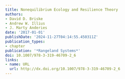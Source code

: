 ```yaml
---
title: Nonequilibrium Ecology and Resilience Theory
authors:
- David D. Briske
- Andrew W. Illius
- J. Marty Anderies
date: '2017-01-01'
publishDate: '2024-11-27T04:14:55.450311Z'
publication_types:
- chapter
publication: '*Rangeland Systems*'
doi: 10.1007/978-3-319-46709-2_6
links:
- name: URL
  url: http://dx.doi.org/10.1007/978-3-319-46709-2_6
---
```

